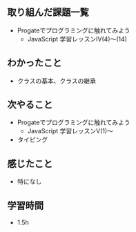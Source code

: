 ## 取り組んだ課題一覧
- Progateでプログラミングに触れてみよう
     - JavaScript 学習レッスンIV(4)〜(14)

## わかったこと
- クラスの基本、クラスの継承

## 次やること
- Progateでプログラミングに触れてみよう
     - JavaScript 学習レッスンⅤ(1)〜
- タイピング

## 感じたこと
- 特になし

## 学習時間
- 1.5h